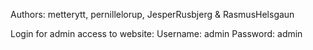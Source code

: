Authors: metterytt, pernillelorup, JesperRusbjerg & RasmusHelsgaun

Login for admin access to website:
Username: admin
Password: admin
